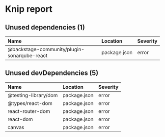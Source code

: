 # Knip report

## Unused dependencies (1)

| Name                                        | Location     | Severity |
| :------------------------------------------ | :----------- | :------- |
| @backstage-community/plugin-sonarqube-react | package.json | error    |

## Unused devDependencies (5)

| Name                 | Location     | Severity |
| :------------------- | :----------- | :------- |
| @testing-library/dom | package.json | error    |
| @types/react-dom     | package.json | error    |
| react-router-dom     | package.json | error    |
| react-dom            | package.json | error    |
| canvas               | package.json | error    |

